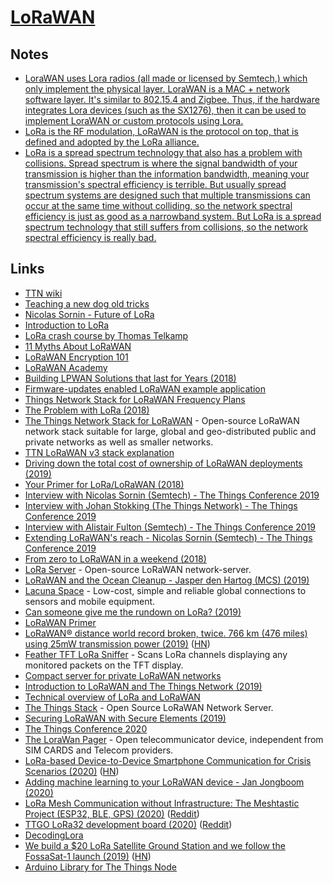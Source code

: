 # [LoRaWAN](https://www.thethingsnetwork.org/docs/lorawan/)

## Notes

- [LoraWAN uses Lora radios (all made or licensed by Semtech,) which only implement the physical layer. LoraWAN is a MAC + network software layer. It's similar to 802.15.4 and Zigbee. Thus, if the hardware integrates Lora devices (such as the SX1276), then it can be used to implement LoraWAN or custom protocols using Lora.](https://www.reddit.com/r/raspberry_pi/comments/9mfrym/iot_lora_boards_launch_with_raspberry_pi_microbit/)
- [LoRa is the RF modulation, LoRaWAN is the protocol on top, that is defined and adopted by the LoRa alliance.](https://www.reddit.com/r/IOT/comments/a339h3/im_using_lora_and_not_lorawan_what_am_i_missing/)
- [LoRa is a spread spectrum technology that also has a problem with collisions. Spread spectrum is where the signal bandwidth of your transmission is higher than the information bandwidth, meaning your transmission's spectral efficiency is terrible. But usually spread spectrum systems are designed such that multiple transmissions can occur at the same time without colliding, so the network spectral efficiency is just as good as a narrowband system. But LoRa is a spread spectrum technology that still suffers from collisions, so the network spectral efficiency is really bad.](https://news.ycombinator.com/item?id=21073841)

## Links

- [TTN wiki](https://www.thethingsnetwork.org/docs/)
- [Teaching a new dog old tricks](https://medium.com/@aallan/teaching-a-new-dog-old-tricks-965a578e753b)
- [Nicolas Sornin - Future of LoRa](https://www.youtube.com/watch?v=jNnPTxWRNxs)
- [Introduction to LoRa](https://www.youtube.com/watch?v=8Oxcp9wQQnk)
- [LoRa crash course by Thomas Telkamp](https://www.youtube.com/watch?v=T3dGLqZrjIQ)
- [11 Myths About LoRaWAN](https://www.electronicdesign.com/industrial-automation/11-myths-about-lorawan)
- [LoRaWAN Encryption 101](https://lorawanacademyblog.semtech.com/lorawan-encryption-101)
- [LoRaWAN Academy](https://lorawanacademy.semtech.com/)
- [Building LPWAN Solutions that last for Years (2018)](https://www.youtube.com/watch?v=mEmpbIlo8XQ&list=PLEx5khR4g7PJW7u0GKxRPIQddtu69boT3)
- [Firmware-updates enabled LoRaWAN example application](https://github.com/ARMmbed/mbed-os-example-lorawan-fuota)
- [Things Network Stack for LoRaWAN Frequency Plans](https://github.com/TheThingsNetwork/lorawan-frequency-plans)
- [The Problem with LoRa (2018)](https://hackernoon.com/the-problem-with-lora-af4f5263d378)
- [The Things Network Stack for LoRaWAN](https://github.com/TheThingsNetwork/lorawan-stack) - Open-source LoRaWAN network stack suitable for large, global and geo-distributed public and private networks as well as smaller networks.
- [TTN LoRaWAN v3 stack explanation](https://www.youtube.com/watch?v=CeSvqkxg25c)
- [Driving down the total cost of ownership of LoRaWAN deployments (2019)](https://www.youtube.com/watch?v=HJFkV8qqhr4)
- [Your Primer for LoRa/LoRaWAN (2018)](https://medium.com/iotforall/your-primer-for-lora-lorawan-33f1e0eb4215)
- [Interview with Nicolas Sornin (Semtech) - The Things Conference 2019](https://www.youtube.com/watch?v=MCIzkiMloyE)
- [Interview with Johan Stokking (The Things Network) - The Things Conference 2019](https://www.youtube.com/watch?v=hGf93zY8X1c)
- [Interview with Alistair Fulton (Semtech) - The Things Conference 2019](https://www.youtube.com/watch?v=-tzKMHTdoe8)
- [Extending LoRaWAN's reach - Nicolas Sornin (Semtech) - The Things Conference 2019](https://www.youtube.com/watch?v=pHq7_rgDyFA)
- [From zero to LoRaWAN in a weekend (2018)](https://github.com/ttn-zh/ic880a-gateway/wiki)
- [LoRa Server](https://github.com/brocaar/loraserver) - Open-source LoRaWAN network-server.
- [LoRaWAN and the Ocean Cleanup - Jasper den Hartog (MCS) (2019)](https://www.youtube.com/watch?v=E5huiCbVR5A)
- [Lacuna Space](http://lacuna.space/) - Low-cost, simple and reliable global connections to sensors and mobile equipment.
- [Can someone give me the rundown on LoRa? (2019)](https://www.reddit.com/r/IOT/comments/bzd2q0/can_someone_give_me_the_rundown_on_lora/)
- [LoRaWAN Primer](https://docs.exploratory.engineering/lora/lorawan/)
- [LoRaWAN® distance world record broken, twice. 766 km (476 miles) using 25mW transmission power (2019)](https://www.thethingsnetwork.org/article/lorawan-distance-world-record) ([HN](https://news.ycombinator.com/item?id=20562684))
- [Feather TFT LoRa Sniffer](https://github.com/ImprobableStudios/Feather_TFT_LoRa_Sniffer) - Scans LoRa channels displaying any monitored packets on the TFT display.
- [Compact server for private LoRaWAN networks](https://github.com/gotthardp/lorawan-server)
- [Introduction to LoRaWAN and The Things Network (2019)](https://channel9.msdn.com/Shows/Internet-of-Things-Show/Introduction-to-LoRaWAN-and-The-Things-Network)
- [Technical overview of LoRa and LoRaWAN](https://lora-alliance.org/sites/default/files/2018-04/what-is-lorawan.pdf)
- [The Things Stack](https://thethingsstack.io) - Open Source LoRaWAN Network Server.
- [Securing LoRaWAN with Secure Elements (2019)](https://www.linkedin.com/pulse/securing-lorawan-secure-elements-johan-stokking/)
- [The Things Conference 2020](https://www.youtube.com/watch?v=0eOpMDffbQ0)
- [The LoraWan Pager](https://hackaday.io/project/22038-the-lorawan-pager) - Open telecommunicator device, independent from SIM CARDS and Telecom providers.
- [LoRa-based Device-to-Device Smartphone Communication for Crisis Scenarios (2020)](https://dtn7.github.io/assets/hoechst2020lora.pdf) ([HN](https://news.ycombinator.com/item?id=22725623))
- [Adding machine learning to your LoRaWAN device - Jan Jongboom (2020)](https://www.youtube.com/watch?v=e-v0wnSM6YA)
- [LoRa Mesh Communication without Infrastructure: The Meshtastic Project (ESP32, BLE, GPS) (2020)](https://www.youtube.com/watch?v=TY6m6fS8bxU) ([Reddit](https://www.reddit.com/r/darknetplan/comments/gyalhx/lora_mesh_communication_without_infrastructure/))
- [TTGO LoRa32 development board (2020)](https://www.settorezero.com/wordpress/lora_lorawan_lilygo_ttgo_lora32_esp32/) ([Reddit](https://www.reddit.com/r/esp32/comments/hu32z1/in_this_article_i_explain_how_lora_and_lorawan/))
- [DecodingLora](https://revspace.nl/DecodingLora)
- [We build a \$20 LoRa Satellite Ground Station and we follow the FossaSat-1 launch (2019)](https://www.youtube.com/watch?v=5k0aM-PJzo8) ([HN](https://news.ycombinator.com/item?id=24519340))
- [Arduino Library for The Things Node](https://github.com/TheThingsNetwork/arduino-node-lib)
